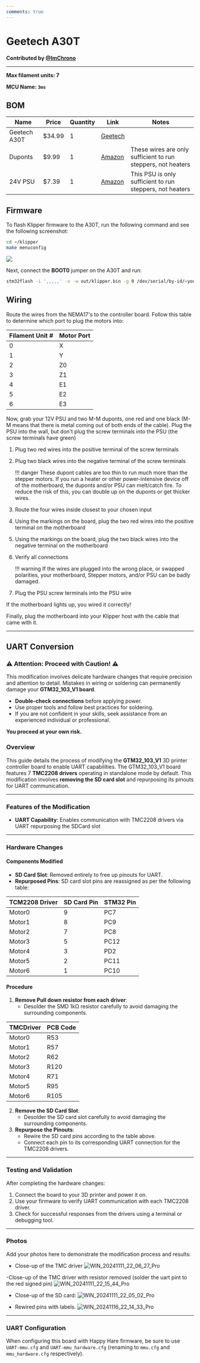 ```yaml
---
comments: true
---
```


# Geetech A30T

**Contributed by [@ImChrono](https://github.com/ImChrono)**

---

**Max filament units: 7**

**MCU Name: `3ms`**

## BOM

| Name | Price | Quantity | Link | Notes |
| - | - | - | - | - |
| Geetech A30T | $34.99 | 1 | [Geetech](https://www.geeetech.com/a30t-printer-gtm32103v1-control-board-p-1190.html) | |
Duponts | $9.99 | 1 | [Amazon](https://a.co/d/6QwGxhH) | These wires are only sufficient to run steppers, not heaters |
| 24V PSU | $7.39 | 1 | [Amazon](https://a.co/d/1Ko6QMB) | This PSU is only sufficient to run steppers, not heaters |

## Firmware

To flash Klipper firmware to the A30T, run the following command and see the following screenshot:

```sh
cd ~/klipper
make menuconfig
```

![](a30tfirmware.jpeg)

Next, connect the **BOOT0** jumper on the A30T and run:

```sh
stm32flash -i ',,,,,' -v -w out/klipper.bin -g 0 /dev/serial/by-id/<your-mcu-id-here>
```

## Wiring

Route the wires from the NEMA17's to the controller board. Follow this table to determine which port to plug the motors into:

| Filament Unit # | Motor Port |
| - | - |
| 0 | X |
| 1 | Y |
| 2 | Z0 |
| 3 | Z1 |
| 4 | E1 |
| 5 | E2 |
| 6 | E3 |

Now, grab your 12V PSU and two M-M duponts, one red and one black (M-M means that there is metal coming out of both ends of the cable). Plug the PSU into the wall, but don't plug the screw terminals into the PSU (the screw terminals have green)

1. Plug two red wires into the positive terminal of the screw terminals
2. Plug two black wires into the negative terminal of the screw terminals

    !!! danger
        These dupont cables are too thin to run much more than the stepper motors. If you run a heater or other power-intensive device off of the motherboard, the duponts and/or PSU can melt/catch fire. To reduce the risk of this, you can double up on the duponts or get thicker wires.

4. Route the four wires inside closest to your chosen input
5. Using the markings on the board, plug the two red wires into the positive terminal on the motherboard
6. Using the markings on the board, plug the two black wires into the negative terminal on the motherboard
7. Verify all connections

    !!! warning
        If the wires are plugged into the wrong place, or swapped polarities, your motherboard, Stepper motors, and/or PSU can be badly damaged.

8. Plug the PSU screw terminals into the PSU wire

If the motherboard lights up, you wired it correctly!

Finally, plug the motherboard into your Klipper host with the cable that came with it.

---

## UART Conversion

### ⚠️ Attention: Proceed with Caution! ⚠️
This modification involves delicate hardware changes that require precision and attention to detail. Mistakes in wiring or soldering can permanently damage your **GTM32_103_V1 board**. 

- **Double-check connections** before applying power.
- Use proper tools and follow best practices for soldering.
- If you are not confident in your skills, seek assistance from an experienced individual or professional.

**You proceed at your own risk.**

### Overview
This guide details the process of modifying the **GTM32_103_V1** 3D printer controller board to enable UART capabilities. The GTM32_103_V1 board features 7 **TMC2208 drivers** operating in standalone mode by default. This modification involves **removing the SD card slot** and repurposing its pinouts for UART communication.

---

### Features of the Modification

- **UART Capability**: Enables communication with TMC2208 drivers via UART repurposing the SDCard slot

---

### Hardware Changes

#### Components Modified
- **SD Card Slot**: Removed entirely to free up pinouts for UART.
- **Repurposed Pins**: SD card slot pins are reassigned as per the following table:

| TCM2208 Driver | SD Card Pin | STM32 Pin |
|-------------|-------------|-----------|
| Motor0   | 9           | PC7       |
| Motor1   | 8           | PC9       |
| Motor2   | 7           | PC8       |
| Motor3   | 5           | PC12      |
| Motor4   | 3           | PD2       |
| Motor5   | 2           | PC11      |
| Motor6   | 1           | PC10      |

#### Procedure
1. **Remove Pull down resistor from each driver**:
   - Desolder the SMD 1kΩ resistor carefully to avoid damaging the surrounding components.

| TMCDriver | PCB Code |
|----------|---------------|
| Motor0   | R53           |
| Motor1   | R57           |
| Motor2   | R62           |
| Motor3   | R120          |
| Motor4   | R71           |
| Motor5   | R95           |
| Motor6   | R105          |

2. **Remove the SD Card Slot**:
   - Desolder the SD card slot carefully to avoid damaging the surrounding components.
3. **Repurpose the Pinouts**:
   - Rewire the SD card pins according to the table above.
   - Connect each pin to its corresponding UART connection for the TMC2208 drivers.

---

### Testing and Validation
After completing the hardware changes:
1. Connect the board to your 3D printer and power it on.
2. Use your firmware to verify UART communication with each TMC2208 driver.
3. Check for successful responses from the drivers using a terminal or debugging tool.

---

### Photos
Add your photos here to demonstrate the modification process and results:
- Close-up of the TMC driver
![WIN_20241111_22_06_27_Pro](https://github.com/user-attachments/assets/4087cb87-09ce-43fb-89e6-a46cbd3ec37b)

-Close-up of the TMC driver with resistor removed (solder the uart pint to the red signed pin)
![WIN_20241111_22_15_44_Pro](https://github.com/user-attachments/assets/93e99aad-5389-4c93-af6b-74d5a9548cf5)

- Close-up of the SD card:
![WIN_20241111_22_05_02_Pro](https://github.com/user-attachments/assets/35ce51f2-bd2b-458f-81bd-13cbf3f81ff3)

- Rewired pins with labels.
![WIN_20241116_22_14_33_Pro](https://github.com/user-attachments/assets/3f5f9d90-09a0-4491-9dab-4a77afd2b4ca)

---

### UART Configuration

When configuring this board with Happy Hare firmware, be sure to use `UART-mmu.cfg` and `UART-mmu_hardware.cfg` (renaming to `mmu.cfg` and `mmu_hardware.cfg` respectively).